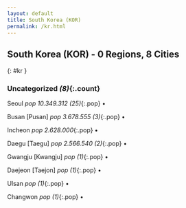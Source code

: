 ```yaml
---
layout: default
title: South Korea (KOR)
permalink: /kr.html
---
```



## South Korea (KOR) - 0 Regions, 8 Cities
{: #kr }





### Uncategorized _(8)_{:.count}


Seoul  _pop 10.349.312 (25)_{:.pop} •

Busan [Pusan]  _pop 3.678.555 (3)_{:.pop} •

Incheon  _pop 2.628.000_{:.pop} •

Daegu [Taegu]  _pop 2.566.540 (2)_{:.pop} •

Gwangju [Kwangju]  _pop (1)_{:.pop} •

Daejeon [Taejon]  _pop (1)_{:.pop} •

Ulsan  _pop (1)_{:.pop} •

Changwon  _pop (1)_{:.pop} •


 
